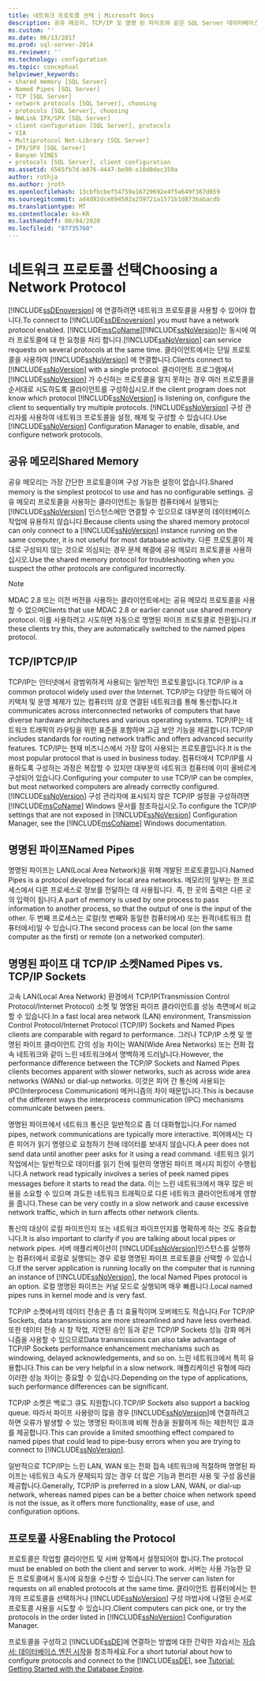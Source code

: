 ```yaml
---
title: 네트워크 프로토콜 선택 | Microsoft Docs
description: 공유 메모리, TCP/IP 및 명명 된 파이프와 같은 SQL Server 데이터베이스 엔진에 연결 하는 데 사용할 수 있는 네트워크 프로토콜을 비교 하 고 대조 합니다.
ms.custom: ''
ms.date: 06/13/2017
ms.prod: sql-server-2014
ms.reviewer: ''
ms.technology: configuration
ms.topic: conceptual
helpviewer_keywords:
- shared memory [SQL Server]
- Named Pipes [SQL Server]
- TCP [SQL Server]
- network protocols [SQL Server], choosing
- protocols [SQL Server], choosing
- NWLink IPX/SPX [SQL Server]
- client configuration [SQL Server], protocols
- VIA
- Multiprotocol Net-Library [SQL Server]
- IPX/SPX [SQL Server]
- Banyan VINES
- protocols [SQL Server], client configuration
ms.assetid: 6565fb7d-b076-4447-be90-e10d0dec359a
author: rothja
ms.author: jroth
ms.openlocfilehash: 13cbfbcbef54759a16729692e4f5a649f387d059
ms.sourcegitcommit: ad4d92dce894592a259721a1571b1d8736abacdb
ms.translationtype: MT
ms.contentlocale: ko-KR
ms.lasthandoff: 08/04/2020
ms.locfileid: "87735760"
---
```

# <a name="choosing-a-network-protocol"></a><span data-ttu-id="03ada-103">네트워크 프로토콜 선택</span><span class="sxs-lookup"><span data-stu-id="03ada-103">Choosing a Network Protocol</span></span>
  <span data-ttu-id="03ada-104">[!INCLUDE[ssDEnoversion](../../includes/ssdenoversion-md.md)] 에 연결하려면 네트워크 프로토콜을 사용할 수 있어야 합니다.</span><span class="sxs-lookup"><span data-stu-id="03ada-104">To connect to [!INCLUDE[ssDEnoversion](../../includes/ssdenoversion-md.md)] you must have a network protocol enabled.</span></span> [!INCLUDE[msCoName](../../includes/msconame-md.md)]<span data-ttu-id="03ada-105">[!INCLUDE[ssNoVersion](../../includes/ssnoversion-md.md)]는 동시에 여러 프로토콜에 대 한 요청을 처리 합니다.</span><span class="sxs-lookup"><span data-stu-id="03ada-105">[!INCLUDE[ssNoVersion](../../includes/ssnoversion-md.md)] can service requests on several protocols at the same time.</span></span> <span data-ttu-id="03ada-106">클라이언트에서는 단일 프로토콜을 사용하여 [!INCLUDE[ssNoVersion](../../includes/ssnoversion-md.md)] 에 연결합니다.</span><span class="sxs-lookup"><span data-stu-id="03ada-106">Clients connect to [!INCLUDE[ssNoVersion](../../includes/ssnoversion-md.md)] with a single protocol.</span></span> <span data-ttu-id="03ada-107">클라이언트 프로그램에서 [!INCLUDE[ssNoVersion](../../includes/ssnoversion-md.md)] 가 수신하는 프로토콜을 알지 못하는 경우 여러 프로토콜을 순서대로 시도하도록 클라이언트를 구성하십시오.</span><span class="sxs-lookup"><span data-stu-id="03ada-107">If the client program does not know which protocol [!INCLUDE[ssNoVersion](../../includes/ssnoversion-md.md)] is listening on, configure the client to sequentially try multiple protocols.</span></span> <span data-ttu-id="03ada-108">[!INCLUDE[ssNoVersion](../../includes/ssnoversion-md.md)] 구성 관리자를 사용하여 네트워크 프로토콜을 설정, 해제 및 구성할 수 있습니다.</span><span class="sxs-lookup"><span data-stu-id="03ada-108">Use [!INCLUDE[ssNoVersion](../../includes/ssnoversion-md.md)] Configuration Manager to enable, disable, and configure network protocols.</span></span>  
  
## <a name="shared-memory"></a><span data-ttu-id="03ada-109">공유 메모리</span><span class="sxs-lookup"><span data-stu-id="03ada-109">Shared Memory</span></span>  
 <span data-ttu-id="03ada-110">공유 메모리는 가장 간단한 프로토콜이며 구성 가능한 설정이 없습니다.</span><span class="sxs-lookup"><span data-stu-id="03ada-110">Shared memory is the simplest protocol to use and has no configurable settings.</span></span> <span data-ttu-id="03ada-111">공유 메모리 프로토콜을 사용하는 클라이언트는 동일한 컴퓨터에서 실행되는 [!INCLUDE[ssNoVersion](../../includes/ssnoversion-md.md)] 인스턴스에만 연결할 수 있으므로 대부분의 데이터베이스 작업에 유용하지 않습니다.</span><span class="sxs-lookup"><span data-stu-id="03ada-111">Because clients using the shared memory protocol can only connect to a [!INCLUDE[ssNoVersion](../../includes/ssnoversion-md.md)] instance running on the same computer, it is not useful for most database activity.</span></span> <span data-ttu-id="03ada-112">다른 프로토콜이 제대로 구성되지 않는 것으로 의심되는 경우 문제 해결에 공유 메모리 프로토콜을 사용하십시오.</span><span class="sxs-lookup"><span data-stu-id="03ada-112">Use the shared memory protocol for troubleshooting when you suspect the other protocols are configured incorrectly.</span></span>  
  
> [!NOTE]  
>  <span data-ttu-id="03ada-113">MDAC 2.8 또는 이전 버전을 사용하는 클라이언트에서는 공유 메모리 프로토콜을 사용할 수 없으며</span><span class="sxs-lookup"><span data-stu-id="03ada-113">Clients that use MDAC 2.8 or earlier cannot use shared memory protocol.</span></span> <span data-ttu-id="03ada-114">이를 사용하려고 시도하면 자동으로 명명된 파이프 프로토콜로 전환됩니다.</span><span class="sxs-lookup"><span data-stu-id="03ada-114">If these clients try this, they are automatically switched to the named pipes protocol.</span></span>  
  
## <a name="tcpip"></a><span data-ttu-id="03ada-115">TCP/IP</span><span class="sxs-lookup"><span data-stu-id="03ada-115">TCP/IP</span></span>  
 <span data-ttu-id="03ada-116">TCP/IP는 인터넷에서 광범위하게 사용되는 일반적인 프로토콜입니다.</span><span class="sxs-lookup"><span data-stu-id="03ada-116">TCP/IP is a common protocol widely used over the Internet.</span></span> <span data-ttu-id="03ada-117">TCP/IP는 다양한 하드웨어 아키텍처 및 운영 체제가 있는 컴퓨터의 상호 연결된 네트워크를 통해 통신합니다.</span><span class="sxs-lookup"><span data-stu-id="03ada-117">It communicates across interconnected networks of computers that have diverse hardware architectures and various operating systems.</span></span> <span data-ttu-id="03ada-118">TCP/IP는 네트워크 트래픽의 라우팅을 위한 표준을 포함하며 고급 보안 기능을 제공합니다.</span><span class="sxs-lookup"><span data-stu-id="03ada-118">TCP/IP includes standards for routing network traffic and offers advanced security features.</span></span> <span data-ttu-id="03ada-119">TCP/IP는 현재 비즈니스에서 가장 많이 사용되는 프로토콜입니다.</span><span class="sxs-lookup"><span data-stu-id="03ada-119">It is the most popular protocol that is used in business today.</span></span> <span data-ttu-id="03ada-120">컴퓨터에서 TCP/IP를 사용하도록 구성하는 과정은 복잡할 수 있지만 대부분의 네트워크 컴퓨터에 이미 올바르게 구성되어 있습니다.</span><span class="sxs-lookup"><span data-stu-id="03ada-120">Configuring your computer to use TCP/IP can be complex, but most networked computers are already correctly configured.</span></span> <span data-ttu-id="03ada-121">[!INCLUDE[ssNoVersion](../../includes/ssnoversion-md.md)] 구성 관리자에 표시되지 않은 TCP/IP 설정을 구성하려면 [!INCLUDE[msCoName](../../includes/msconame-md.md)] Windows 문서를 참조하십시오.</span><span class="sxs-lookup"><span data-stu-id="03ada-121">To configure the TCP/IP settings that are not exposed in [!INCLUDE[ssNoVersion](../../includes/ssnoversion-md.md)] Configuration Manager, see the [!INCLUDE[msCoName](../../includes/msconame-md.md)] Windows documentation.</span></span>  
  
## <a name="named-pipes"></a><span data-ttu-id="03ada-122">명명된 파이프</span><span class="sxs-lookup"><span data-stu-id="03ada-122">Named Pipes</span></span>  
 <span data-ttu-id="03ada-123">명명된 파이프는 LAN(Local Area Network)을 위해 개발된 프로토콜입니다.</span><span class="sxs-lookup"><span data-stu-id="03ada-123">Named Pipes is a protocol developed for local area networks.</span></span> <span data-ttu-id="03ada-124">메모리의 일부는 한 프로세스에서 다른 프로세스로 정보를 전달하는 데 사용됩니다. 즉, 한 곳의 출력은 다른 곳의 입력이 됩니다.</span><span class="sxs-lookup"><span data-stu-id="03ada-124">A part of memory is used by one process to pass information to another process, so that the output of one is the input of the other.</span></span> <span data-ttu-id="03ada-125">두 번째 프로세스는 로컬(첫 번째와 동일한 컴퓨터에서) 또는 원격(네트워크 컴퓨터에서)일 수 있습니다.</span><span class="sxs-lookup"><span data-stu-id="03ada-125">The second process can be local (on the same computer as the first) or remote (on a networked computer).</span></span>  
  
## <a name="named-pipes-vs-tcpip-sockets"></a><span data-ttu-id="03ada-126">명명된 파이프 대 TCP/IP 소켓</span><span class="sxs-lookup"><span data-stu-id="03ada-126">Named Pipes vs. TCP/IP Sockets</span></span>  
 <span data-ttu-id="03ada-127">고속 LAN(Local Area Network) 환경에서 TCP/IP(Transmission Control Protocol/Internet Protocol) 소켓 및 명명된 파이프 클라이언트를 성능 측면에서 비교할 수 있습니다.</span><span class="sxs-lookup"><span data-stu-id="03ada-127">In a fast local area network (LAN) environment, Transmission Control Protocol/Internet Protocol (TCP/IP) Sockets and Named Pipes clients are comparable with regard to performance.</span></span> <span data-ttu-id="03ada-128">그러나 TCP/IP 소켓 및 명명된 파이프 클라이언트 간의 성능 차이는 WAN(Wide Area Networks) 또는 전화 접속 네트워크와 같이 느린 네트워크에서 명백하게 드러납니다.</span><span class="sxs-lookup"><span data-stu-id="03ada-128">However, the performance difference between the TCP/IP Sockets and Named Pipes clients becomes apparent with slower networks, such as across wide area networks (WANs) or dial-up networks.</span></span> <span data-ttu-id="03ada-129">이것은 피어 간 통신에 사용되는 IPC(Interprocess Communication) 메커니즘의 차이 때문입니다.</span><span class="sxs-lookup"><span data-stu-id="03ada-129">This is because of the different ways the interprocess communication (IPC) mechanisms communicate between peers.</span></span>  
  
 <span data-ttu-id="03ada-130">명명된 파이프에서 네트워크 통신은 일반적으로 좀 더 대화형입니다.</span><span class="sxs-lookup"><span data-stu-id="03ada-130">For named pipes, network communications are typically more interactive.</span></span> <span data-ttu-id="03ada-131">피어에서는 다른 피어가 읽기 명령으로 요청하기 전에 데이터를 보내지 않습니다.</span><span class="sxs-lookup"><span data-stu-id="03ada-131">A peer does not send data until another peer asks for it using a read command.</span></span> <span data-ttu-id="03ada-132">네트워크 읽기 작업에서는 일반적으로 데이터를 읽기 전에 일련의 명명된 파이프 메시지 피킹이 수행됩니다.</span><span class="sxs-lookup"><span data-stu-id="03ada-132">A network read typically involves a series of peek named pipes messages before it starts to read the data.</span></span> <span data-ttu-id="03ada-133">이는 느린 네트워크에서 매우 많은 비용을 소요할 수 있으며 과도한 네트워크 트래픽으로 다른 네트워크 클라이언트에게 영향을 줍니다.</span><span class="sxs-lookup"><span data-stu-id="03ada-133">These can be very costly in a slow network and cause excessive network traffic, which in turn affects other network clients.</span></span>  
  
 <span data-ttu-id="03ada-134">통신의 대상이 로컬 파이프인지 또는 네트워크 파이프인지를 명확하게 하는 것도 중요합니다.</span><span class="sxs-lookup"><span data-stu-id="03ada-134">It is also important to clarify if you are talking about local pipes or network pipes.</span></span> <span data-ttu-id="03ada-135">서버 애플리케이션이 [!INCLUDE[ssNoVersion](../../includes/ssnoversion-md.md)]인스턴스를 실행하는 컴퓨터에서 로컬로 실행되는 경우 로컬 명명된 파이프 프로토콜을 선택할 수 있습니다.</span><span class="sxs-lookup"><span data-stu-id="03ada-135">If the server application is running locally on the computer that is running an instance of [!INCLUDE[ssNoVersion](../../includes/ssnoversion-md.md)], the local Named Pipes protocol is an option.</span></span> <span data-ttu-id="03ada-136">로컬 명명된 파이프는 커널 모드로 실행되며 매우 빠릅니다.</span><span class="sxs-lookup"><span data-stu-id="03ada-136">Local named pipes runs in kernel mode and is very fast.</span></span>  
  
 <span data-ttu-id="03ada-137">TCP/IP 소켓에서의 데이터 전송은 좀 더 효율적이며 오버헤드도 적습니다.</span><span class="sxs-lookup"><span data-stu-id="03ada-137">For TCP/IP Sockets, data transmissions are more streamlined and have less overhead.</span></span> <span data-ttu-id="03ada-138">또한 데이터 전송 시 창 작업, 지연된 승인 등과 같은 TCP/IP Sockets 성능 강화 메커니즘을 사용할 수 있으므로</span><span class="sxs-lookup"><span data-stu-id="03ada-138">Data transmissions can also take advantage of TCP/IP Sockets performance enhancement mechanisms such as windowing, delayed acknowledgements, and so on.</span></span> <span data-ttu-id="03ada-139">느린 네트워크에서 특히 유용합니다.</span><span class="sxs-lookup"><span data-stu-id="03ada-139">This can be very helpful in a slow network.</span></span> <span data-ttu-id="03ada-140">애플리케이션 유형에 따라 이러한 성능 차이는 중요할 수 있습니다.</span><span class="sxs-lookup"><span data-stu-id="03ada-140">Depending on the type of applications, such performance differences can be significant.</span></span>  
  
 <span data-ttu-id="03ada-141">TCP/IP 소켓은 백로그 큐도 지원합니다.</span><span class="sxs-lookup"><span data-stu-id="03ada-141">TCP/IP Sockets also support a backlog queue.</span></span> <span data-ttu-id="03ada-142">따라서 파이프 사용량이 많을 경우 [!INCLUDE[ssNoVersion](../../includes/ssnoversion-md.md)]에 연결하려고 하면 오류가 발생할 수 있는 명명된 파이프에 비해 전송을 원활하게 하는 제한적인 효과를 제공합니다.</span><span class="sxs-lookup"><span data-stu-id="03ada-142">This can provide a limited smoothing effect compared to named pipes that could lead to pipe-busy errors when you are trying to connect to [!INCLUDE[ssNoVersion](../../includes/ssnoversion-md.md)].</span></span>  
  
 <span data-ttu-id="03ada-143">일반적으로 TCP/IP는 느린 LAN, WAN 또는 전화 접속 네트워크에 적절하며 명명된 파이프는 네트워크 속도가 문제되지 않는 경우 더 많은 기능과 편리한 사용 및 구성 옵션을 제공합니다.</span><span class="sxs-lookup"><span data-stu-id="03ada-143">Generally, TCP/IP is preferred in a slow LAN, WAN, or dial-up network, whereas named pipes can be a better choice when network speed is not the issue, as it offers more functionality, ease of use, and configuration options.</span></span>  
  
## <a name="enabling-the-protocol"></a><span data-ttu-id="03ada-144">프로토콜 사용</span><span class="sxs-lookup"><span data-stu-id="03ada-144">Enabling the Protocol</span></span>  
 <span data-ttu-id="03ada-145">프로토콜은 작업할 클라이언트 및 서버 양쪽에서 설정되어야 합니다.</span><span class="sxs-lookup"><span data-stu-id="03ada-145">The protocol must be enabled on both the client and server to work.</span></span> <span data-ttu-id="03ada-146">서버는 사용 가능한 모든 프로토콜에서 동시에 요청을 수신할 수 있습니다.</span><span class="sxs-lookup"><span data-stu-id="03ada-146">The server can listen for requests on all enabled protocols at the same time.</span></span> <span data-ttu-id="03ada-147">클라이언트 컴퓨터에서는 한 개의 프로토콜을 선택하거나 [!INCLUDE[ssNoVersion](../../includes/ssnoversion-md.md)] 구성 마법사에 나열된 순서로 프로토콜 사용을 시도할 수 있습니다.</span><span class="sxs-lookup"><span data-stu-id="03ada-147">Client computers can pick one, or try the protocols in the order listed in [!INCLUDE[ssNoVersion](../../includes/ssnoversion-md.md)] Configuration Manager.</span></span>  
  
 <span data-ttu-id="03ada-148">프로토콜을 구성하고 [!INCLUDE[ssDE](../../includes/ssde-md.md)]에 연결하는 방법에 대한 간략한 자습서는 [자습서: 데이터베이스 엔진 시작](../../relational-databases/tutorial-getting-started-with-the-database-engine.md)을 참조하세요.</span><span class="sxs-lookup"><span data-stu-id="03ada-148">For a short tutorial about how to configure protocols and connect to the [!INCLUDE[ssDE](../../includes/ssde-md.md)], see [Tutorial: Getting Started with the Database Engine](../../relational-databases/tutorial-getting-started-with-the-database-engine.md).</span></span>  
  
  
